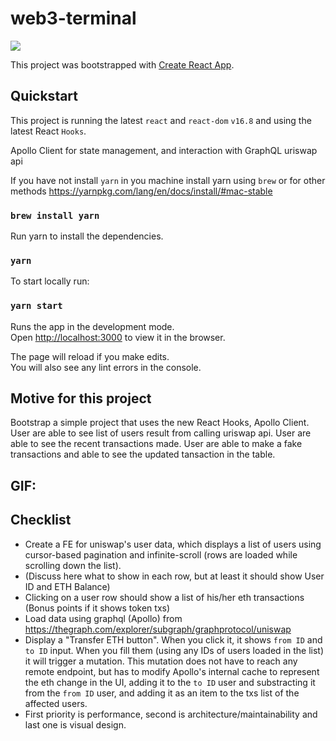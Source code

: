 # web3-terminal

![](web3-terminal.gif)

This project was bootstrapped with [Create React App](https://github.com/facebook/create-react-app).

## Quickstart

This project is running the latest `react` and `react-dom` `v16.8`
and using the latest React `Hooks`.

Apollo Client for state management, and interaction with GraphQL uriswap api

If you have not install `yarn` in you machine install yarn using `brew`
or for other methods https://yarnpkg.com/lang/en/docs/install/#mac-stable

### `brew install yarn`

Run yarn to install the dependencies.

### `yarn`

To start locally run:

### `yarn start`

Runs the app in the development mode.<br>
Open [http://localhost:3000](http://localhost:3000) to view it in the browser.

The page will reload if you make edits.<br>
You will also see any lint errors in the console.

## Motive for this project

Bootstrap a simple project that uses the new React Hooks, Apollo Client. User are able to see list of users result from calling uriswap api. User are able to see the recent transactions made. User are able to make a fake transactions and able to see the updated tansaction in the table.

## GIF:

## Checklist

- Create a FE for uniswap's user data, which displays a list of users using cursor-based pagination and infinite-scroll (rows are loaded while scrolling down the list).
- (Discuss here what to show in each row, but at least it should show User ID and ETH Balance)
- Clicking on a user row should show a list of his/her eth transactions (Bonus points if it shows token txs)
- Load data using graphql (Apollo) from https://thegraph.com/explorer/subgraph/graphprotocol/uniswap
- Display a "Transfer ETH button". When you click it, it shows `from ID` and `to ID` input. When you fill them (using any IDs of users loaded in the list) it will trigger a mutation. This mutation does not have to reach any remote endpoint, but has to modify Apollo's internal cache to represent the eth change in the UI, adding it to the `to ID` user and substracting it from the `from ID` user, and adding it as an item to the txs list of the affected users.
- First priority is performance, second is architecture/maintainability and last one is visual design.
